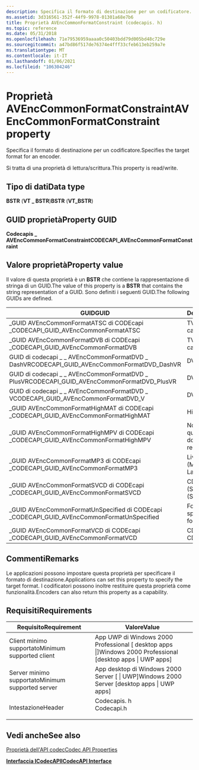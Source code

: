 ```yaml
---
description: Specifica il formato di destinazione per un codificatore.
ms.assetid: 3d316561-352f-44f9-9978-01301a68e7b6
title: Proprietà AVEncCommonFormatConstraint (codecapis. h)
ms.topic: reference
ms.date: 05/31/2018
ms.openlocfilehash: 71e79536959aaaa0c50403bdd79d005bd48c729e
ms.sourcegitcommit: a47bd86f517de76374e4fff33cfeb613eb259a7e
ms.translationtype: MT
ms.contentlocale: it-IT
ms.lasthandoff: 01/06/2021
ms.locfileid: "106304246"
---
```

# <a name="avenccommonformatconstraint-property"></a><span data-ttu-id="64053-103">Proprietà AVEncCommonFormatConstraint</span><span class="sxs-lookup"><span data-stu-id="64053-103">AVEncCommonFormatConstraint property</span></span>

<span data-ttu-id="64053-104">Specifica il formato di destinazione per un codificatore.</span><span class="sxs-lookup"><span data-stu-id="64053-104">Specifies the target format for an encoder.</span></span>

<span data-ttu-id="64053-105">Si tratta di una proprietà di lettura/scrittura.</span><span class="sxs-lookup"><span data-stu-id="64053-105">This property is read/write.</span></span>

## <a name="data-type"></a><span data-ttu-id="64053-106">Tipo di dati</span><span class="sxs-lookup"><span data-stu-id="64053-106">Data type</span></span>

<span data-ttu-id="64053-107">**BSTR** (**VT \_ BSTR**)</span><span class="sxs-lookup"><span data-stu-id="64053-107">**BSTR** (**VT\_BSTR**)</span></span>

## <a name="property-guid"></a><span data-ttu-id="64053-108">GUID proprietà</span><span class="sxs-lookup"><span data-stu-id="64053-108">Property GUID</span></span>

<span data-ttu-id="64053-109">**Codecapis \_ AVEncCommonFormatConstraint**</span><span class="sxs-lookup"><span data-stu-id="64053-109">**CODECAPI\_AVEncCommonFormatConstraint**</span></span>

## <a name="property-value"></a><span data-ttu-id="64053-110">Valore proprietà</span><span class="sxs-lookup"><span data-stu-id="64053-110">Property value</span></span>

<span data-ttu-id="64053-111">Il valore di questa proprietà è un **BSTR** che contiene la rappresentazione di stringa di un GUID.</span><span class="sxs-lookup"><span data-stu-id="64053-111">The value of this property is a **BSTR** that contains the string representation of a GUID.</span></span> <span data-ttu-id="64053-112">Sono definiti i seguenti GUID.</span><span class="sxs-lookup"><span data-stu-id="64053-112">The following GUIDs are defined.</span></span>



| <span data-ttu-id="64053-113">GUID</span><span class="sxs-lookup"><span data-stu-id="64053-113">GUID</span></span>                                         | <span data-ttu-id="64053-114">Descrizione</span><span class="sxs-lookup"><span data-stu-id="64053-114">Description</span></span>                     |
|----------------------------------------------|---------------------------------|
| <span data-ttu-id="64053-115">\_GUID AVEncCommonFormatATSC di CODEcapi \_</span><span class="sxs-lookup"><span data-stu-id="64053-115">CODECAPI\_GUID\_AVEncCommonFormatATSC</span></span>        | <span data-ttu-id="64053-116">TV via cavo ATSC.</span><span class="sxs-lookup"><span data-stu-id="64053-116">ATSC cable television.</span></span>          |
| <span data-ttu-id="64053-117">\_GUID AVEncCommonFormatDVB di CODEcapi \_</span><span class="sxs-lookup"><span data-stu-id="64053-117">CODECAPI\_GUID\_AVEncCommonFormatDVB</span></span>         | <span data-ttu-id="64053-118">TV via cavo DVB.</span><span class="sxs-lookup"><span data-stu-id="64053-118">DVB cable television.</span></span>           |
| <span data-ttu-id="64053-119">GUID di codecapi \_ \_ AVEncCommonFormatDVD \_ DashVR</span><span class="sxs-lookup"><span data-stu-id="64053-119">CODECAPI\_GUID\_AVEncCommonFormatDVD\_DashVR</span></span> | <span data-ttu-id="64053-120">DVD-VR</span><span class="sxs-lookup"><span data-stu-id="64053-120">DVD-VR</span></span>                          |
| <span data-ttu-id="64053-121">GUID di codecapi \_ \_ AVEncCommonFormatDVD \_ PlusVR</span><span class="sxs-lookup"><span data-stu-id="64053-121">CODECAPI\_GUID\_AVEncCommonFormatDVD\_PlusVR</span></span> | <span data-ttu-id="64053-122">DVD + VR</span><span class="sxs-lookup"><span data-stu-id="64053-122">DVD+VR</span></span>                          |
| <span data-ttu-id="64053-123">GUID di codecapi \_ \_ AVEncCommonFormatDVD \_ V</span><span class="sxs-lookup"><span data-stu-id="64053-123">CODECAPI\_GUID\_AVEncCommonFormatDVD\_V</span></span>      | <span data-ttu-id="64053-124">DVD-Video</span><span class="sxs-lookup"><span data-stu-id="64053-124">DVD-Video</span></span>                       |
| <span data-ttu-id="64053-125">\_GUID AVEncCommonFormatHighMAT di CODEcapi \_</span><span class="sxs-lookup"><span data-stu-id="64053-125">CODECAPI\_GUID\_AVEncCommonFormatHighMAT</span></span>     | <span data-ttu-id="64053-126">HighMAT</span><span class="sxs-lookup"><span data-stu-id="64053-126">HighMAT</span></span>                         |
| <span data-ttu-id="64053-127">\_GUID AVEncCommonFormatHighMPV di CODEcapi \_</span><span class="sxs-lookup"><span data-stu-id="64053-127">CODECAPI\_GUID\_AVEncCommonFormatHighMPV</span></span>     | <span data-ttu-id="64053-128">Non documentato in questa versione.</span><span class="sxs-lookup"><span data-stu-id="64053-128">Not documented in this release.</span></span> |
| <span data-ttu-id="64053-129">\_GUID AVEncCommonFormatMP3 di CODEcapi \_</span><span class="sxs-lookup"><span data-stu-id="64053-129">CODECAPI\_GUID\_AVEncCommonFormatMP3</span></span>         | <span data-ttu-id="64053-130">Livello audio MPEG-3 (MP3)</span><span class="sxs-lookup"><span data-stu-id="64053-130">MPEG Audio Layer-3 (MP3)</span></span>        |
| <span data-ttu-id="64053-131">\_GUID AVEncCommonFormatSVCD di CODEcapi \_</span><span class="sxs-lookup"><span data-stu-id="64053-131">CODECAPI\_GUID\_AVEncCommonFormatSVCD</span></span>        | <span data-ttu-id="64053-132">CD con video Super (SVCD)</span><span class="sxs-lookup"><span data-stu-id="64053-132">Super Video CD (SVCD)</span></span>           |
| <span data-ttu-id="64053-133">\_GUID AVEncCommonFormatUnSpecified di CODEcapi \_</span><span class="sxs-lookup"><span data-stu-id="64053-133">CODECAPI\_GUID\_AVEncCommonFormatUnSpecified</span></span> | <span data-ttu-id="64053-134">Formato non specificato.</span><span class="sxs-lookup"><span data-stu-id="64053-134">Unspecified format.</span></span>             |
| <span data-ttu-id="64053-135">\_GUID AVEncCommonFormatVCD di CODEcapi \_</span><span class="sxs-lookup"><span data-stu-id="64053-135">CODECAPI\_GUID\_AVEncCommonFormatVCD</span></span>         | <span data-ttu-id="64053-136">CD video (VCD)</span><span class="sxs-lookup"><span data-stu-id="64053-136">Video CD (VCD)</span></span>                  |



 

## <a name="remarks"></a><span data-ttu-id="64053-137">Commenti</span><span class="sxs-lookup"><span data-stu-id="64053-137">Remarks</span></span>

<span data-ttu-id="64053-138">Le applicazioni possono impostare questa proprietà per specificare il formato di destinazione.</span><span class="sxs-lookup"><span data-stu-id="64053-138">Applications can set this property to specify the target format.</span></span> <span data-ttu-id="64053-139">I codificatori possono inoltre restituire questa proprietà come funzionalità.</span><span class="sxs-lookup"><span data-stu-id="64053-139">Encoders can also return this property as a capability.</span></span>

## <a name="requirements"></a><span data-ttu-id="64053-140">Requisiti</span><span class="sxs-lookup"><span data-stu-id="64053-140">Requirements</span></span>



| <span data-ttu-id="64053-141">Requisito</span><span class="sxs-lookup"><span data-stu-id="64053-141">Requirement</span></span> | <span data-ttu-id="64053-142">Valore</span><span class="sxs-lookup"><span data-stu-id="64053-142">Value</span></span> |
|-------------------------------------|---------------------------------------------------------------------------------------|
| <span data-ttu-id="64053-143">Client minimo supportato</span><span class="sxs-lookup"><span data-stu-id="64053-143">Minimum supported client</span></span><br/> | <span data-ttu-id="64053-144">App UWP di Windows 2000 Professional \[ desktop apps \|\]</span><span class="sxs-lookup"><span data-stu-id="64053-144">Windows 2000 Professional \[desktop apps \| UWP apps\]</span></span><br/>                     |
| <span data-ttu-id="64053-145">Server minimo supportato</span><span class="sxs-lookup"><span data-stu-id="64053-145">Minimum supported server</span></span><br/> | <span data-ttu-id="64053-146">App desktop di Windows 2000 Server \[ \| UWP\]</span><span class="sxs-lookup"><span data-stu-id="64053-146">Windows 2000 Server \[desktop apps \| UWP apps\]</span></span><br/>                           |
| <span data-ttu-id="64053-147">Intestazione</span><span class="sxs-lookup"><span data-stu-id="64053-147">Header</span></span><br/>                   | <dl> <span data-ttu-id="64053-148"><dt>Codecapis. h</dt></span><span class="sxs-lookup"><span data-stu-id="64053-148"><dt>Codecapi.h</dt></span></span> </dl> |



## <a name="see-also"></a><span data-ttu-id="64053-149">Vedi anche</span><span class="sxs-lookup"><span data-stu-id="64053-149">See also</span></span>

<dl> <dt>

[<span data-ttu-id="64053-150">Proprietà dell'API codec</span><span class="sxs-lookup"><span data-stu-id="64053-150">Codec API Properties</span></span>](codec-api-properties.md)
</dt> <dt>

[<span data-ttu-id="64053-151">**Interfaccia ICodecAPI**</span><span class="sxs-lookup"><span data-stu-id="64053-151">**ICodecAPI Interface**</span></span>](/windows/desktop/api/Strmif/nn-strmif-icodecapi)
</dt> </dl>

 

 




